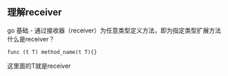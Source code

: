 ## 理解receiver
go 基础 - 通过接收器（receiver）为任意类型定义方法，即为指定类型扩展方法
什么是receiver？
```
func (t T) method_name(t T){}
```
这里面的T就是receiver

